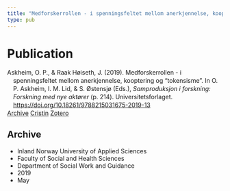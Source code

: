 ```yaml
---
title: "Medforskerrollen - i spenningsfeltet mellom anerkjennelse, kooptering og 'tokensisme'."
type: pub
---
```

<h1>Publication</h1>
<article id="csl-bib-container-5DZA9IVI" class="csl-bib-container">
  <div class="csl-bib-body" style="line-height: 1.35; padding-left: 1em; text-indent:-1em;">
  <div class="csl-entry">Askheim, O. P., &amp; Raak H&#xF8;iseth, J. (2019). Medforskerrollen - i spenningsfeltet mellom anerkjennelse, kooptering og &#x201C;tokensisme&#x201D;. In O. P. Askheim, I. M. Lid, &amp; S. &#xD8;stensj&#xF8; (Eds.), <i>Samproduksjon i forskning: Forskning med nye akt&#xF8;rer</i> (p. 214). Universitetsforlaget. <a href="https://doi.org/10.18261/9788215031675-2019-13">https://doi.org/10.18261/9788215031675-2019-13</a></div>
</div>
  <div class="csl-bib-buttons">
    <a href="#taxonomy-article-5DZA9IVI" class="csl-bib-button">Archive</a>
    <a href="https://app.cristin.no/results/show.jsf?id=1698299" alt="Cristin URL" class="csl-bib-button">Cristin</a>
    <a href="http://zotero.org/groups/5022929/items/5DZA9IVI" alt="Zotero URL" class="csl-bib-button">Zotero</a>
  </div>
  <div id="csl-bib-meta-container-5DZA9IVI"></div>
</article>
<div id="csl-bib-meta-5DZA9IVI" class="csl-bib-meta">
  <article id="taxonomy-article-5DZA9IVI" class="taxonomy-article">
    <h1>Archive</h1>
    <ul>
      <li>Inland Norway University of Applied Sciences</li>
      <li>Faculty of Social and Health Sciences</li>
      <li>Department of Social Work and Guidance</li>
      <li>2019</li>
      <li>May</li>
    </ul>
  </article>
</div>
